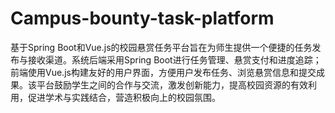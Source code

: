 # Campus-bounty-task-platform
基于Spring Boot和Vue.js的校园悬赏任务平台旨在为师生提供一个便捷的任务发布与接收渠道。系统后端采用Spring Boot进行任务管理、悬赏支付和进度追踪；前端使用Vue.js构建友好的用户界面，方便用户发布任务、浏览悬赏信息和提交成果。该平台鼓励学生之间的合作与交流，激发创新能力，提高校园资源的有效利用，促进学术与实践结合，营造积极向上的校园氛围。
